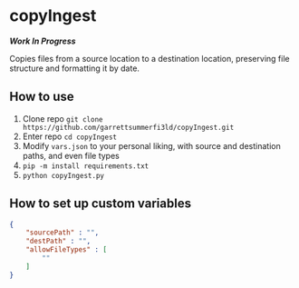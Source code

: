 # copyIngest

***Work In Progress***

Copies files from a source location to a destination location, preserving file structure and formatting it by date.

## How to use

1. Clone repo `git clone https://github.com/garrettsummerfi3ld/copyIngest.git`
2. Enter repo `cd copyIngest`
3. Modify `vars.json` to your personal liking, with source and destination paths, and even file types
4. `pip -m install requirements.txt`
5. `python copyIngest.py`

## How to set up custom variables

```json
{
    "sourcePath" : "",
    "destPath" : "",
    "allowFileTypes" : [
        ""
    ]
}
```
